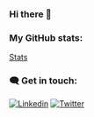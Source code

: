 ### Hi there 👋

<!--
**datalogism/datalogism** is a ✨ _special_ ✨ repository because its `README.md` (this file) appears on your GitHub profile.

Here are some ideas to get you started:

- 🔭 I’m currently working on ...
- 🌱 I’m currently learning ...
- 👯 I’m looking to collaborate on ...
- 🤔 I’m looking for help with ...
- 💬 Ask me about ...
- 📫 How to reach me: ...
- 😄 Pronouns: ...
- ⚡ Fun fact: ...
-->


### **My GitHub stats:** <br>
[Stats](https://github-readme-streak-stats.herokuapp.com/?user=datalogism)

### 🗨️ **Get in touch:**
[![Linkedin](https://img.shields.io/badge/Linkedin-0A66C2?style=for-the-badge&logo=LinkedIn&logoColor=white)](https://www.linkedin.com/in/ringwaldcelian/)
[![Twitter](https://img.shields.io/badge/Twitter-1DA1F2?style=for-the-badge&logo=Twitter&logoColor=white)](https://twitter.com/ringwald_c)
